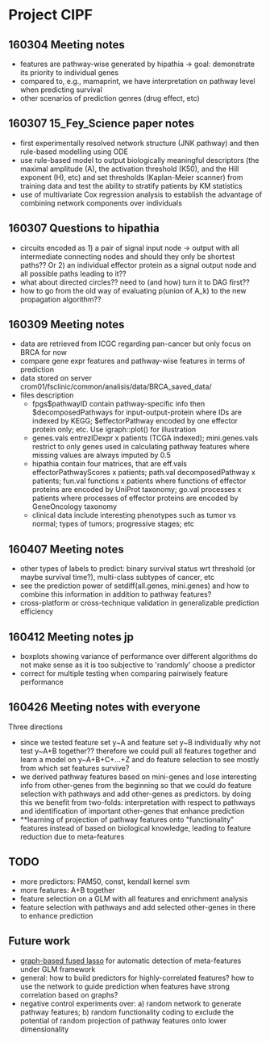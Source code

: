 # Project CIPF

## 160304 Meeting notes

- features are pathway-wise generated by hipathia -> goal: demonstrate its priority to individual genes
- compared to, e.g., mamaprint, we have interpretation on pathway level when predicting survival 
- other scenarios of prediction genres (drug effect, etc)

## 160307 15_Fey_Science paper notes

- first experimentally resolved network structure (JNK pathway) and then rule-based modelling using ODE
- use rule-based model to output biologically meaningful descriptors (the maximal amplitude (A), the activation threshold (K50), and the Hill exponent (H), etc) and set thresholds (Kaplan-Meier scanner) from training data and test the ability to stratify patients by KM statistics
- use of multivariate Cox regression analysis to establish the advantage of combining network components over individuals

## 160307 Questions to hipathia

- circuits encoded as 1) a pair of signal input node -> output with all intermediate connecting nodes and should they only be shortest paths?? Or 2) an individual effector protein as a signal output node and all possible paths leading to it??
- what about directed circles?? need to (and how) turn it to DAG first??
- how to go from the old way of evaluating p(union of A_k) to the new propagation algorithm??

## 160309 Meeting notes

- data are retrieved from ICGC regarding pan-cancer but only focus on BRCA for now
- compare gene expr features and pathway-wise features in terms of prediction
- data stored on server crom01/fsclinic/common/analisis/data/BRCA_saved_data/
- files description
    - fpgs$pathwayID contain pathway-specific info then $decomposedPathways for input-output-protein where IDs are indexed by KEGG; $effectorPathway encoded by one effector protein only; etc. Use igraph::plot() for illustration
    - genes.vals entrezIDexpr x patients (TCGA indexed); mini.genes.vals restrict to only genes used in calculating pathway features where missing values are always imputed by 0.5
    - hipathia contain four matrices, that are eff.vals effectorPathwayScores x patients; path.val decomposedPathway x patients; fun.val functions x patients where functions of effector proteins are encoded by UniProt taxonomy; go.val processes x patients where processes of effector proteins are encoded by GeneOncology taxonomy
    - clinical data include interesting phenotypes such as tumor vs normal; types of tumors; progressive stages; etc

## 160407 Meeting notes

- other types of labels to predict: binary survival status wrt threshold (or maybe survival time?), multi-class subtypes of cancer, etc
- see the prediction power of setdiff(all.genes, mini.genes) and how to combine this information in addition to pathway features?
- cross-platform or cross-technique validation in generalizable prediction efficiency

## 160412 Meeting notes jp 

- boxplots showing variance of performance over different algorithms do not make sense as it is too subjective to 'randomly' choose a predictor
- correct for multiple testing when comparing pairwisely feature performance

## 160426 Meeting notes with everyone

Three directions

- since we tested feature set y~A and feature set y~B individually why not test y~A+B together?? therefore we could pull all features together and learn a model on y~A+B+C+...+Z and do feature selection to see mostly from which set features survive?
- we derived pathway features based on mini-genes and lose interesting info from other-genes from the beginning so that we could do feature selection with pathways and add other-genes as predictors. by doing this we benefit from two-folds: interpretation with respect to pathways and identification of important other-genes that enhance prediction
- **learning of projection of pathway features onto "functionality" features instead of based on biological knowledge, leading to feature reduction due to meta-features

## TODO

- more predictors: PAM50, const, kendall kernel svm
- more features: A+B together
- feature selection on a GLM with all features and enrichment analysis
- feature selection with pathways and add selected other-genes in there to enhance prediction

## Future work

- [graph-based fused lasso](http://arxiv.org/abs/1011.6409) for automatic detection of meta-features under GLM framework
- general: how to build predictors for highly-correlated features? how to use the network to guide prediction when features have strong correlation based on graphs?
- negative control experiments over: a) random network to generate pathway features; b) random functionality coding to exclude the potential of random projection of pathway features onto lower dimensionality

